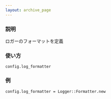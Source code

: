 ```yaml
---
layout: archive_page
---
```

### 説明
ロガーのフォーマットを定義

### 使い方
    config.log_formatter

### 例
    config.log_formatter = Logger::Formatter.new